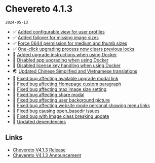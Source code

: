 # Chevereto 4.1.3

`2024-05-13`

- ✅ [Added configurable view for user profiles](https://chevereto.com/community/threads/chevereto-v4-1-3-announcement.15453/post-76412)
- ✅ [Added failover for missing image sizes](https://chevereto.com/community/threads/chevereto-v4-1-3-announcement.15453/post-76364)
- ✅ [Force 0644 permission for medium and thumb sizes](https://chevereto.com/community/threads/chevereto-v4-1-3-announcement.15453/post-76367)
- ✅ [One-click upgrading process now clears previous locks](https://chevereto.com/community/threads/chevereto-v4-1-3-announcement.15453/post-76339)
- 🐋 [Added upgrade instructions when using Docker](https://chevereto.com/community/threads/chevereto-v4-1-3-announcement.15453/post-76384)
- 🐋 [Disabled app upgrading when using Docker](https://chevereto.com/community/threads/chevereto-v4-1-3-announcement.15453/post-76383)
- 🐋 [Disabled license key handling when using Docker](https://chevereto.com/community/threads/chevereto-v4-1-3-announcement.15453/post-76376)
- 🌏 [Updated Chinese Simplified and Vietnamese translations](https://chevereto.com/community/threads/chevereto-v4-1-3-announcement.15453/post-76418)
- 🐞 [Fixed bug affecting available upgrade modal link](https://chevereto.com/community/threads/chevereto-v4-1-3-announcement.15453/post-76378)
- 🐞 [Fixed bug affecting Homepage custom paragraph](https://chevereto.com/community/threads/chevereto-v4-1-3-announcement.15453/post-76340)
- 🐞 [Fixed bug affecting max image size setting](https://chevereto.com/community/threads/chevereto-v4-1-3-announcement.15453/post-76411)
- 🐞 [Fixed bug affecting share modal](https://chevereto.com/community/threads/chevereto-v4-1-3-announcement.15453/post-76387)
- 🐞 [Fixed bug affecting user background picture](https://chevereto.com/community/threads/chevereto-v4-1-3-announcement.15453/post-76362)
- 🐞 [Fixed bug affecting website mode personal showing menu links](https://chevereto.com/community/threads/chevereto-v4-1-3-announcement.15453/post-76414)
- 🐞 [Fixed bug causing open_basedir issues](https://chevereto.com/community/threads/chevereto-v4-1-3-announcement.15453/post-76415)
- 🐞 [Fixed bug with Image class breaking update](https://chevereto.com/community/threads/chevereto-v4-1-3-announcement.15453/post-76338)
- 🐘 [Updated dependencies](https://chevereto.com/community/threads/chevereto-v4-1-3-announcement.15453/post-76420)

## Links

- [Chevereto V4.1.3 Release](https://chevereto.com/community/threads/chevereto-v4-1-3.15466/)
- [Chevereto V4.1.3 Announcement](https://chevereto.com/community/threads/chevereto-v4-1-3-announcement.15453/)
